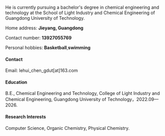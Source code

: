 He is currently pursuing a bachelor's degree in chemical engineering and technology at the School of Light Industry and Chemical Engineering of Guangdong University of Technology.

Home address:  **Jieyang, Guangdong**

Contact number:  **13927055769**

Personal hobbies:  **Basketball**,**swimming**

#### Contact

Email: lehui_chen_gdut[at]163.com

#### Education
B.E., Chemical Engineering and Technology, College of Light Industry and Chemical Engineering, Guangdong University of Technology，2022.09—2026.

#### Research Interests
Computer Science, Organic Chemistry, Physical Chemistry.

